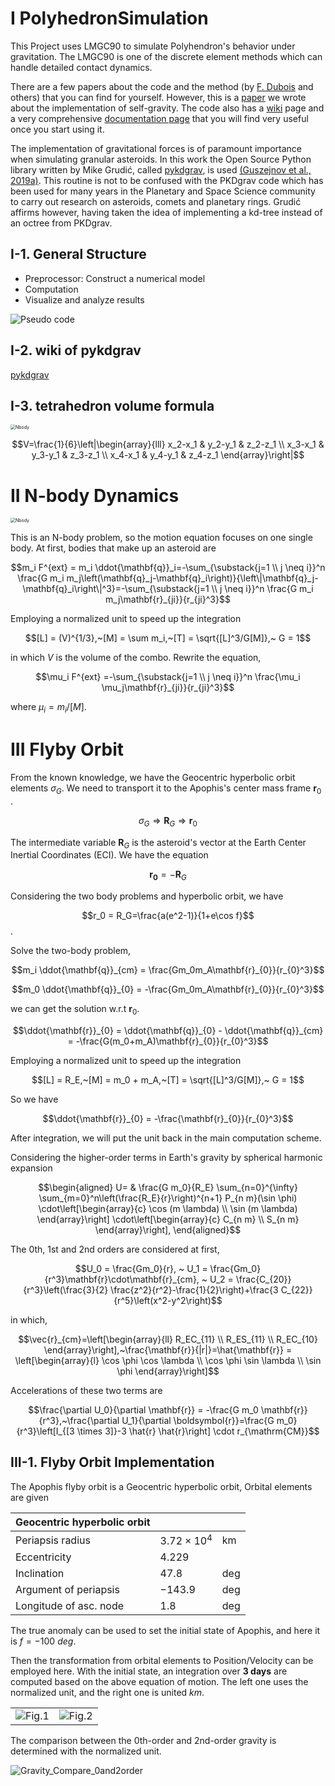 # I PolyhedronSimulation
This Project uses LMGC90 to simulate Polyhendron's behavior under gravitation. The LMGC90 is one of the discrete element methods which can handle detailed contact dynamics.

There are a few papers about the code and the method (by [F. Dubois](https://scholar.google.com/citations?user=boV9fugAAAAJ&hl=en&oi=ao) and others) that you can find for yourself.  However, this is a [paper](https://www.sciencedirect.com/science/article/pii/S0019103521001238) we wrote about the implementation of self-gravity.  The code also has a [wiki](https://git-xen.lmgc.univ-montp2.fr/lmgc90/lmgc90_user/-/wikis/home) page and a very comprehensive [documentation page](http://www.lmgc.univ-montp2.fr/~mozul/LMGC90_USER/UserDoc/docs_2019/#) that you will find very useful once you start using it.

The implementation of gravitational forces is of paramount importance when simulating granular asteroids. In this work the Open Source Python library written by Mike Grudić, called [pykdgrav](https://github.com/mikegrudic/pytreegrav), is used [(Guszejnov et al., 2019a)](https://academic.oup.com/mnras/article/492/1/488/5679905). This routine is not to be confused with the PKDgrav code which has been used for many years in the Planetary and Space Science community to carry out research on asteroids, comets and planetary rings. Grudić affirms however, having taken the idea of implementing a kd-tree instead of an octree from PKDgrav.

## I-1. General Structure

- Preprocessor: Construct a numerical model
- Computation
- Visualize and analyze results

![Pseudo code](./ReadmePic/PseudoCode.png)

## I-2. wiki of pykdgrav
[pykdgrav](https://github.com/mikegrudic/pytreegrav/issues/1)

## I-3. tetrahedron volume formula

<img src="ReadmePic/tetrahedron.png" alt="Nbody" style="zoom:50%;" />

$$V=\frac{1}{6}\left|\begin{array}{lll}
x_2-x_1 & y_2-y_1 & z_2-z_1 \\
x_3-x_1 & y_3-y_1 & z_3-z_1 \\
x_4-x_1 & y_4-y_1 & z_4-z_1
\end{array}\right|$$



# II N-body Dynamics 

<img src="ReadmePic/Nbody_v2.png" alt="Nbody" style="zoom:50%;" />

This is an N-body problem, so the motion equation focuses on one single body. At first, bodies that make up an asteroid are

$$m_i F^{ext} = m_i \ddot{\mathbf{q}}_i=-\sum_{\substack{j=1 \\ j \neq i}}^n \frac{G m_i m_j\left(\mathbf{q}_j-\mathbf{q}_i\right)}{\left\|\mathbf{q}_j-\mathbf{q}_i\right\|^3}=-\sum_{\substack{j=1 \\ j \neq i}}^n \frac{G m_i m_j\mathbf{r}_{ji}}{r_{ji}^3}$$

Employing a normalized unit to speed up the integration

$$[L] =  (V)^{1/3},~[M] = \sum m_i,~[T] = \sqrt{[L]^3/G[M]},~ G = 1$$

in which $V$ is the volume of the combo. Rewrite the equation,

$$\mu_i F^{ext} =-\sum_{\substack{j=1 \\ j \neq i}}^n \frac{\mu_i \mu_j\mathbf{r}_{ji}}{r_{ji}^3}$$

where $\mu_i = m_i/[M]$.



# III Flyby Orbit

From the known knowledge, we have the Geocentric hyperbolic orbit elements $\sigma_G$. We need to transport it to the Apophis's center mass frame $\mathbf{r}_0$ .

$$\sigma_G \Rightarrow \mathbf{R}_G \Rightarrow \mathbf{r}_0$$

The intermediate variable $\mathbf{R}_G$ is the asteroid's vector at the Earth Center Inertial Coordinates (ECI). We have the equation 

$$\mathbf{r_0}=-\mathbf{R}_G$$

Considering the two body problems and hyperbolic orbit, we have

$$r_0 = R_G=\frac{a(e^2-1)}{1+e\cos f}$$.

Solve the two-body problem, 

$$m_i \ddot{\mathbf{q}}_{cm} = \frac{Gm_0m_A\mathbf{r}_{0}}{r_{0}^3}$$

$$m_0 \ddot{\mathbf{q}}_{0} = -\frac{Gm_0m_A\mathbf{r}_{0}}{r_{0}^3}$$

we can get the solution w.r.t $\mathbf{r}_{0}$.

$$\ddot{\mathbf{r}}_{0} = \ddot{\mathbf{q}}_{0} - \ddot{\mathbf{q}}_{cm} = -\frac{G(m_0+m_A)\mathbf{r}_{0}}{r_{0}^3}$$

Employing a normalized unit to speed up the integration

$$[L] = R_E,~[M] = m_0 + m_A,~[T] = \sqrt{[L]^3/G[M]},~ G = 1$$

So we have

$$\ddot{\mathbf{r}}_{0} = -\frac{\mathbf{r}_{0}}{r_{0}^3}$$

After integration, we will put the unit back in the main computation scheme.

Considering the higher-order terms in Earth's gravity by spherical harmonic expansion

$$\begin{aligned}
U= & \frac{G m_0}{R_E} \sum_{n=0}^{\infty} \sum_{m=0}^n\left(\frac{R_E}{r}\right)^{n+1} P_{n m}(\sin \phi) \cdot\left[\begin{array}{c}
\cos (m \lambda) \\
\sin (m \lambda)
\end{array}\right] \cdot\left[\begin{array}{c}
C_{n m} \\
S_{n m}
\end{array}\right],
\end{aligned}$$

The 0th, 1st and 2nd orders are considered at first,

$$U_0 = \frac{Gm_0}{r}, ~ U_1 = \frac{Gm_0}{r^3}\mathbf{r}\cdot\mathbf{r}_{cm}, ~ U_2 = \frac{C_{20}}{r^3}\left(\frac{3}{2} \frac{z^2}{r^2}-\frac{1}{2}\right)+\frac{3 C_{22}}{r^5}\left(x^2-y^2\right)$$

in which,

$$\vec{r}_{cm}=\left[\begin{array}{ll}
R_EC_{11} \\
R_ES_{11} \\
R_EC_{10}
\end{array}\right],~\frac{\mathbf{r}}{|r|}=\hat{\mathbf{r}} = \left[\begin{array}{l}
\cos \phi \cos \lambda \\
\cos \phi \sin \lambda \\
\sin \phi
\end{array}\right]$$

Accelerations of these two terms are

$$\frac{\partial U_0}{\partial \mathbf{r}} = -\frac{G m_0 \mathbf{r}}{r^3},~\frac{\partial U_1}{\partial \boldsymbol{r}}=\frac{G m_0}{r^3}\left[I_{[3 \times 3]}-3 \hat{r} \hat{r}\right] \cdot r_{\mathrm{CM}}$$

## III-1. Flyby Orbit Implementation

The Apophis flyby orbit is a Geocentric hyperbolic orbit, Orbital elements are given

| Geocentric hyperbolic orbit |                    |      |
| --------------------------- | ------------------ | ---- |
| Periapsis radius            | $3.72 \times 10^4$ | km   |
| Eccentricity                | $4.229$            |      |
| Inclination                 | $47.8$             | deg  |
| Argument of periapsis       | $-143.9$           | deg  |
| Longitude of asc. node      | $1.8$              | deg  |

The true anomaly can be used to set the initial state of Apophis, and here it is $f=-100 ~deg$.

Then the transformation from orbital elements to Position/Velocity can be employed here. With the initial state, an integration over **3 days** are computed based on the above equation of motion. The left one uses the normalized unit, and the right one is united $km$. 

<table>
    <tr>
        <td ><center><img src="ReadmePic/FlybyOrbit_integration.png" >Fig.1 </center></td>
        <td ><center><img src="ReadmePic/FlybyOrbit_integration2.png"  >Fig.2 </center></td>
    </tr>
</table>



The comparison between the 0th-order and 2nd-order gravity is determined with the normalized unit.

![Gravity_Compare_0and2order](ReadmePic/Gravity_Compare_0and2order.png)

### 



